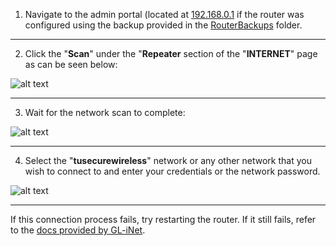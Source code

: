 

1. Navigate to the admin portal (located at [192.168.0.1](http://192.168.0.1) if the router was configured using the backup provided in the [RouterBackups](RouterBackups/) folder.

---

2. Click the "**Scan**" under the "**Repeater** section of the "**INTERNET**" page as can be seen below:

![alt text](https://raw.githubusercontent.com/byrongaspard/RoboBoat_TU/master/networking/NetworkingImages/ConnectToTempleNetwork_1.png)

---

3. Wait for the network scan to complete:

![alt text](https://raw.githubusercontent.com/byrongaspard/RoboBoat_TU/master/networking/NetworkingImages/ConnectToTempleNetwork_2.png)

---

4. Select the "**tusecurewireless**" network or any other network that you wish to connect to and enter your credentials or the network password.

![alt text](https://raw.githubusercontent.com/byrongaspard/RoboBoat_TU/master/networking/NetworkingImages/ConnectToTempleNetwork_3.png)

---

If this connection process fails, try restarting the router. If it still fails, refer to the [docs provided by GL-iNet](https://docs.gl-inet.com/en/3/setup/travel_ac_router/first-time_setup/). 
